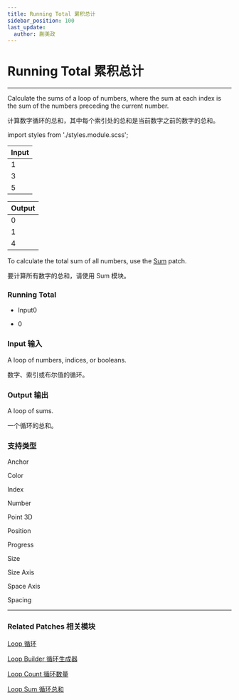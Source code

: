 ```yaml
---
title: Running Total 累积总计
sidebar_position: 100
last_update:
  author: 蒯美政
---
```


# Running Total 累积总计

---

Calculate the sums of a loop of numbers, where the sum at each index is the sum of the numbers preceding the current number.

计算数字循环的总和，其中每个索引处的总和是当前数字之前的数字的总和。

import styles from './styles.module.scss';

<div className={styles.main}>

| Input |
| ----- |
| 1     |
| 3     |
| 5     |

| Output |
| ------ |
| 0      |
| 1      |
| 4      |

</div>

To calculate the total sum of all numbers, use the [Sum](./Loop%20Sum.md) patch.

要计算所有数字的总和，请使用 Sum 模块。

<div className="patch-container">
    <div className="patch loop">
        <h3>Running Total</h3>
        <ul className="inputs">
            <li>Input<span>0</span></li>
        </ul>
        <ul className="outputs">
            <li><span>0</span></li>
        </ul>
    </div>
</div>

### Input 输入

A loop of numbers, indices, or booleans.

数字、索引或布尔值的循环。

### Output 输出

A loop of sums.

一个循环的总和。

### 支持类型

Anchor

Color

Index

Number

Point 3D

Position

Progress

Size

Size Axis

Space Axis

Spacing

---

### Related Patches 相关模块

[Loop 循环](./Loop.md)

[Loop Builder 循环生成器](./Loop%20Builder.md)

[Loop Count 循环数量](./Loop%20Count.md)

[Loop Sum 循环总和](./Loop%20Sum.md)
